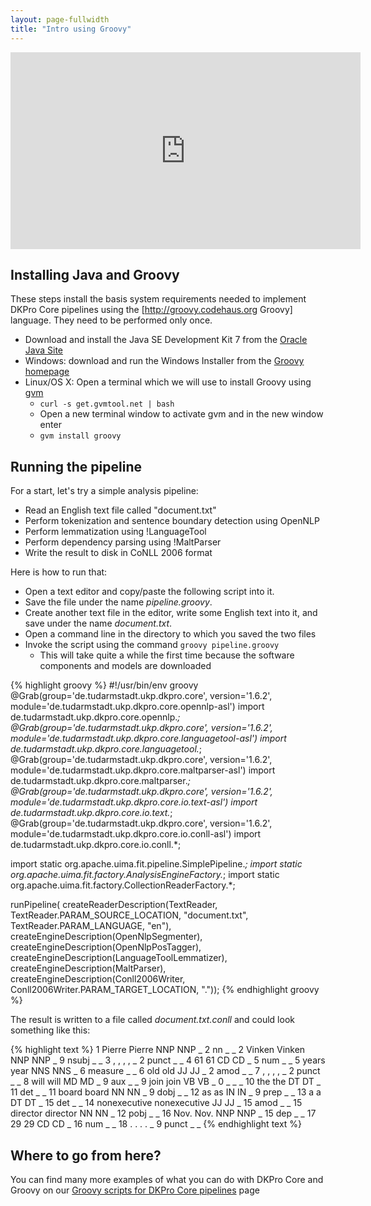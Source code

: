 ```yaml
---
layout: page-fullwidth
title: "Intro using Groovy"
---
```


<div style="text-align:center;">
<iframe width="560" height="315" src="https://www.youtube.com/embed/v51BJEQohoY" frameborder="0" allowfullscreen></iframe>
</div>

## Installing Java and Groovy

These steps install the basis system requirements needed to implement DKPro Core pipelines using the [http://groovy.codehaus.org Groovy] language. They need to be performed only once.

   * Download and install the Java SE Development Kit 7 from the [Oracle Java Site][1]
   * Windows: download and run the Windows Installer from the [Groovy homepage][2]
   * Linux/OS X: Open a terminal which we will use to install Groovy using [gvm][3]
      * `curl -s get.gvmtool.net | bash`
      * Open a new terminal window to activate gvm and in the new window enter
      * `gvm install groovy`

## Running the pipeline

For a start, let's try a simple analysis pipeline:

   * Read an English text file called "document.txt"
   * Perform tokenization and sentence boundary detection using OpenNLP
   * Perform lemmatization using !LanguageTool
   * Perform dependency parsing using !MaltParser
   * Write the result to disk in CoNLL 2006 format

Here is how to run that:

   * Open a text editor and copy/paste the following script into it.
   * Save the file under the name *pipeline.groovy*.
   * Create another text file in the editor, write some English text into it, and save under the name *document.txt*.
   * Open a command line in the directory to which you saved the two files
   * Invoke the script using the command `groovy pipeline.groovy`
      * This will take quite a while the first time because the software components and models are downloaded

{% highlight groovy %}
#!/usr/bin/env groovy
@Grab(group='de.tudarmstadt.ukp.dkpro.core', version='1.6.2',
      module='de.tudarmstadt.ukp.dkpro.core.opennlp-asl')
import de.tudarmstadt.ukp.dkpro.core.opennlp.*;
@Grab(group='de.tudarmstadt.ukp.dkpro.core', version='1.6.2',
      module='de.tudarmstadt.ukp.dkpro.core.languagetool-asl')
import de.tudarmstadt.ukp.dkpro.core.languagetool.*;
@Grab(group='de.tudarmstadt.ukp.dkpro.core', version='1.6.2',
      module='de.tudarmstadt.ukp.dkpro.core.maltparser-asl')
import de.tudarmstadt.ukp.dkpro.core.maltparser.*;
@Grab(group='de.tudarmstadt.ukp.dkpro.core', version='1.6.2',
      module='de.tudarmstadt.ukp.dkpro.core.io.text-asl')
import de.tudarmstadt.ukp.dkpro.core.io.text.*;
@Grab(group='de.tudarmstadt.ukp.dkpro.core', version='1.6.2',
      module='de.tudarmstadt.ukp.dkpro.core.io.conll-asl')
import de.tudarmstadt.ukp.dkpro.core.io.conll.*;

import static org.apache.uima.fit.pipeline.SimplePipeline.*;
import static org.apache.uima.fit.factory.AnalysisEngineFactory.*;
import static org.apache.uima.fit.factory.CollectionReaderFactory.*;

runPipeline(
  createReaderDescription(TextReader,
    TextReader.PARAM_SOURCE_LOCATION, "document.txt",
    TextReader.PARAM_LANGUAGE, "en"),
  createEngineDescription(OpenNlpSegmenter),
  createEngineDescription(OpenNlpPosTagger),
  createEngineDescription(LanguageToolLemmatizer),
  createEngineDescription(MaltParser),
  createEngineDescription(Conll2006Writer,
    Conll2006Writer.PARAM_TARGET_LOCATION, "."));
{% endhighlight groovy %}

The result is written to a file called *document.txt.conll* and could look something like this:

{% highlight text %}
1	Pierre	Pierre	NNP	NNP	_	2	nn	_	_
2	Vinken	Vinken	NNP	NNP	_	9	nsubj	_	_
3	,	,	,	,	_	2	punct	_	_
4	61	61	CD	CD	_	5	num	_	_
5	years	year	NNS	NNS	_	6	measure	_	_
6	old	old	JJ	JJ	_	2	amod	_	_
7	,	,	,	,	_	2	punct	_	_
8	will	will	MD	MD	_	9	aux	_	_
9	join	join	VB	VB	_	0	_	_	_
10	the	the	DT	DT	_	11	det	_	_
11	board	board	NN	NN	_	9	dobj	_	_
12	as	as	IN	IN	_	9	prep	_	_
13	a	a	DT	DT	_	15	det	_	_
14	nonexecutive	nonexecutive	JJ	JJ	_	15	amod	_	_
15	director	director	NN	NN	_	12	pobj	_	_
16	Nov.	Nov.	NNP	NNP	_	15	dep	_	_
17	29	29	CD	CD	_	16	num	_	_
18	.	.	.	.	_	9	punct	_	_
{% endhighlight text %}

## Where to go from here?

You can find many more examples of what you can do with DKPro Core and Groovy on our [Groovy scripts for DKPro Core pipelines][4] page

[1]: http://www.oracle.com/technetwork/java/javase/downloads/jdk7-downloads-1880260.html 
[2]: http://www.groovy-lang.org/download.html
[3]: http://gvmtool.net
[4]: groovy-cookbook.html